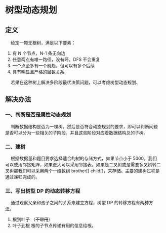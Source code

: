 # 树型动态规划

## 定义
&emsp; 给定一颗无根树，满足以下要素：

1. 有 N 个节点，N-1 条无向边
2. 任意两点有唯一路径，没有环，DFS 不会重复
3. 一个点至多有一个前趋，但可以有多个后续
4. 具有明显且严格的层数关系

&emsp; 若果在这种树上解决多阶段最优决策问题，可以考虑树型动态规划、

## 解决办法
### 一、判断是否是属性动态规划
&emsp; 判断数据结构是否为一棵树，然后是否符合动态规划的要求，即可以判断问题是否可以分为一些相关的子阶段，并且这些阶段对应着数据结构总的子树。

### 二、建树
&emsp; 根据数据量和题目要求选择适合的树的存储方式，如果节点小于 5000，我们可以使用邻接矩阵，如果更大可以采用邻接表。如果是二叉树或是需要多叉树转二叉树那我们可以采用两个一维数组 brother[] child[]，来存储。主要的建树过程是通过递归完成的。

### 三、写出树型 DP 的动态转移方程
&emsp; 通过观察父亲和孩子之间的关系来建立方程，树型 DP 的转移方程有两种方法。

1. 根到叶子 （~~不常用~~）
2. 叶子到根 根的子节点传递有用的信息给根。
